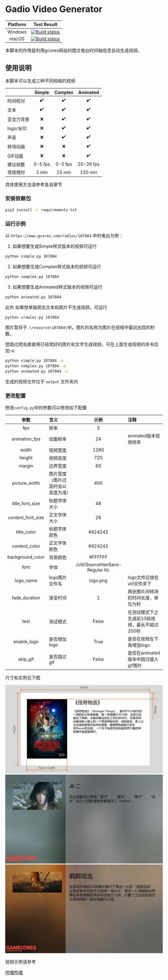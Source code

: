 # Gadio Video Generator

|Platform|Test Result|
|:---:|:---:|
|Windows|[![Build status](https://rabbitism.visualstudio.com/GadioVideo/_apis/build/status/GadioVideo-Python%20Windows%20Test)](https://rabbitism.visualstudio.com/GadioVideo/_build/latest?definitionId=2)|
|macOS|[![Build status](https://rabbitism.visualstudio.com/GadioVideo/_apis/build/status/GadioVideo-Python%20macOS)](https://rabbitism.visualstudio.com/GadioVideo/_build/latest?definitionId=1)|

本脚本的作用是利用gcores网站的图文电台时间轴信息自动生成视频。

## 使用说明

本脚本可以生成三种不同规格的视频

||Simple|Complex|Animated|
|:---|:---:|:---:|:---:|
|时间校对|:heavy_check_mark:|:heavy_check_mark:|:heavy_check_mark:|
|文本|:heavy_check_mark:|:heavy_check_mark:|:heavy_check_mark:|
|亚克力背景|:x:|:heavy_check_mark:|:heavy_check_mark:|
|logo/水印|:x:|:heavy_check_mark:|:heavy_check_mark:|
|声音|:x:|:heavy_check_mark:|:heavy_check_mark:|
|转场动画|:x:|:x:|:heavy_check_mark:|
|GIF动画|:x:|:x:|:heavy_check_mark:|
|建议帧数|0-5 fps|0-5 fps|20-39 fps|
|常规用时|3 min|15 min|150 min|

具体使用方法请参考各自章节

### 安装依赖包

```bash
pip3 install -r requirements.txt
```

### 运行示例

以 `https://www.gcores.com/radios/107884` 中的电台为例：

1. 如果想要生成Simple样式版本的视频可运行

```bash
python simple.py 107884
```

2. 如果想要生成Complex样式版本的视频可运行

```bash
python complex.py 107884
```

3. 如果想要生成Animated样式版本的视频可运行

```bash
python animated.py 107884
```

此外
如果想单独爬去文本和图片不生成视频，可运行

```bash
python crawler.py 107884
```

图片暂存于`.\resource\107884\`中。图片的名称为图片在视频中最初出现的秒数。

想跳过爬虫直接用已经爬好的图片和文字生成视频，可在上面生成视频的命令后加-s:

```bash
python simple.py 107884 -s
python complex.py 107884 -s
python animated.py 107884 -s
```

生成的视频文件位于 `output` 文件夹内

### 更改配置

修改`config.py`中的参数可以修改如下配置

|参数|含义|示例|注释|
|:---:|:---|:---:|:---|
|fps|帧率|3|
|animation_fps|动画帧率|24|animated版本视频帧率|
|width|视频宽度|1280|
|height|视频高度|720|
|margin|边界宽度|60|
|picture_width|图片宽度（图片过高时会以高度为准）|400|
|title_font_size|标题字体大小|48|
|content_font_size|正文字体大小|28|
|title_color|标题字体颜色|#424242|
|content_color|正文字体颜色|#424242|
|background_color|背景颜色|#FFFFFF|
|font|字体|./util/SourceHanSans-Regular.ttc|
|logo_name|logo图片文件名|logo.png|logo文件应放在util文件夹下|
|fade_duration|渐变时间|1|两张图片间转场的时间长度，单位为秒|
|test|测试模式|False|在测试模式下之生成前10段视频，最长不超过200秒|
|enable_logo|是否增加logo|True|是否在视频左下角增加logo|
|skip_gif|是否跳过gif|False|是否在animated版本中跳过插入gif图片|

尺寸和实例见下图

![sample](doc/Sample.jpg)
![sample](doc/Fancy_Sample1.jpg)
![sample](doc/Fancy_Sample2.jpg)

视频示例请参考

[哔哩哔哩](https://www.bilibili.com/video/av49033861)